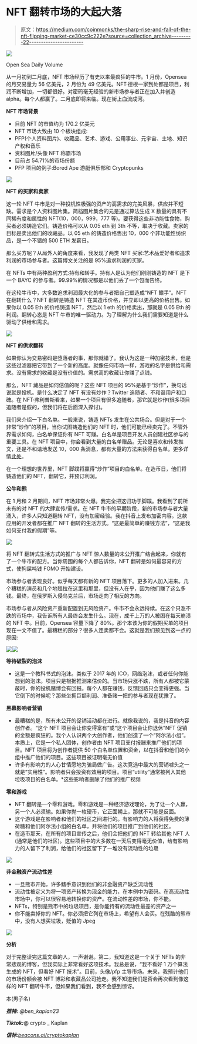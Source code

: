 # NFT 翻转市场的大起大落

> 原文：<https://medium.com/coinmonks/the-sharp-rise-and-fall-of-the-nft-flipping-market-ce30cc9c222e?source=collection_archive---------22----------------------->

![](img/44b870384118d9492623a57dba662e22.png)

Open Sea Daily Volume

从一月初到二月底，NFT 市场经历了有史以来最疯狂的牛市。1 月份，Opensea 的月交易量为 56 亿美元，2 月份为 49 亿美元。NFT·德根一家到处都是项目，利润不断增加，一切都很好。对密码毫无经验的新市场参与者正在加入并创造 alpha。每个人都赢了。二月底即将来临。现在街上血流成河。

**NFT 市场背景**

*   目前 NFT 的市值约为 170.2 亿美元
*   NFT 市场大致由 10 个板块组成:
*   PFP(个人资料图片)、收藏品、艺术、游戏、公用事业、元宇宙、土地、知识产权和音乐
*   资料图片/头像 NFT 称霸市场
*   目前占 54.71%的市场份额
*   PFP 项目的例子:Bored Ape 游艇俱乐部和 Cryptopunks

![](img/e273449a88b252c14f25389309ede779.png)

**NFT 的买家和卖家**

这一轮 NFT 牛市是对一种投机性极强的资产的高需求的完美风暴，供应并不短缺。需求是个人资料图片集。简档图片集合的元是通过算法生成 X 数量的具有不同稀有度和属性的 NFT(10，000，999，777 等)。要获得这些非功能性食物，购买者必须铸造它们。铸造价格可以从 0.05 eth 到 3th 不等，取决于收藏。卖家的目标是卖出他们的收藏品。以 05 eth 的铸造价格售出 10，000 个非功能性纺织品，是一个不错的 500 ETH 发薪日。

那么买方呢？从局外人的角度来看，我发现了两类 NFT 买家:艺术品爱好者和追求利润的市场参与者。这篇博文关注的是 95%追求利润的买家。

在 NFTs 中有两种盈利方式:持有和转手。持有人是认为他们刚刚铸造的 NFT 是下一个 BAYC 的参与者。99.99%的情况都是以他们丢了一个包而告终。

在这轮牛市中，大多数追求利润最大化的参与者把自己塑造成“NFT 鳍手”。NFT 在翻转什么？NFT 翻转是铸造 NFT 在其造币价格，并立即以更高的价格出售。如果你以 0.05 Eth 的价格铸造 NFT，然后以 1 eth 的价格卖出，那就是 0.05 Eth 的利润。翻转心态是 NFT 牛市的唯一驱动力。为了理解为什么我们需要知道是什么驱动了供给和需求。

![](img/80f99321b585a641c6fe4aff86f6a668.png)

**NFT 的供求翻转**

如果你认为交易密码是堕落者的事，那你就错了。我认为这是一种加密技术，但是这些过滤器把它带到了一个新的高度。就像任何市场一样，游戏的名字是供给和需求。没有需求的收藏是没有价值的。需求高的收藏让你赚了点钱。

那么，NFT 藏品是如何估值的呢？这些 NFT 项目的 95%是基于“炒作”，换句话说就是投机。是什么决定了 NFT 有没有炒作？Twitter 追随者、不和谐用户和口碑。在 NFT·弗利普斯看来，如果一个项目有很多追随者，那它就是炒作(很多项目追随者是假的，但我们将在后面深入探讨)。

我们来介绍一下白名单。一般来说，铸造 NFTs 发生在公共场合。但是对于一个非常“炒作”的项目，当你试图铸造他们的 NFT 时，他们可能已经卖完了。不管外界需求如何，白名单保证你有 NFT 可赚。白名单是项目开发人员创建社区参与的重要工具。在 NFT 项目中，你会看到大量的白名单赠品。无论是喜欢和转发推文，还是不和谐地发送 10，000 条消息，都有大量的方法来获得白名单。更多详情[此处](https://nftska.com/what-is-whitelisting-nft-terminology/)。

在一个理想的世界里，NFT 脚蹼将赢得“炒作”项目的白名单。在造币日，他们将铸造他们的 NFT，翻转它，并预订利润。

**公牛和熊**

在 1 月和 2 月期间，NFT 市场非常火爆。我完全把这归功于脚蹼。我看到了前所未有的对 NFT 的大肆宣传/需求。在 NFT 牛市的早期阶段，新的市场参与者大量涌入，许多人只知道翻转 NFT，没有加密经验。我在抖音上发布加密内容。这款应用的开发者都在推广 NFT 翻转的生活方式。“这是最简单的赚钱方法”，“这是我如何支付我的假期”等。

![](img/43244f693989cd2a248ff488817d6d42.png)

将 NFT 翻转式生活方式的推广与 NFT 惊人数量的未公开推广结合起来，你就有了一个牛市的配方。当你周围的每个人都告诉你，NFT 翻转是如何最容易的方式，使狗屎吨钱 FOMO 开始建设。

市场参与者表现良好。似乎每天都有新的 NFT 项目落下。更多的人加入进来。几个糟糕的演员和几个地毯拉在这里和那里，但没有人在乎，因为他们赚了这么多钱。最终，在俄罗斯入侵乌克兰后，市场走向了相反的方向。

市场参与者从风险资产重新配置到无风险资产。牛市不会永远持续。在这个只涨不跌的市场中，我告诉所有人最终会发生什么。现在，成千上万的人被困在每天崩溃的 NFT 中。目前，Opensea 容量下降了 80%。那个本该为你的假期买单的项目现在一文不值了。最糟糕的部分？很多人连卖都不会。这就是我们预见到这一点的原因:

![](img/ce6b51bc1ed5c9bd1aa9498ffe155a62.png)![](img/23f2bd23de09e8494d80c46284a3919e.png)

**等待破裂的泡沫**

*   这是一个教科书式的泡沫。类似于 2017 年的 ICO，网络泡沫，或者任何你能想到的泡沫。项目只是根据推测来估价的。当市场只涨不跌，所有人都被它蒙蔽时，你的投机赌博会有回报。每个人都在赚钱，反馈回路只会变得更强。当它倒下的时候呢？那些坐拥巨额利润、准备赌一把的参与者现在犹豫了。

**黑幕影响者营销**

*   最糟糕的是，所有未公开的促销活动都在进行。就像我说的，我是抖音的内容创作者。“这个 NFT 项目会让你变得富有”或“这个项目会让你退休”NFT 促销的金额是疯狂的。我个人认识两个大创作者，他们创造了一个“阿尔法小组”。本质上，它是一个私人团体，创作者由 NFT 项目支付报酬来推广他们的项目。NFT 项目将为创作者提供 50 个白名单位置和资金，以在抖音和他们的小组中推广他们的项目。这些项目被证明毫无价值
*   许多有影响力的人心甘情愿地为骗局做广告。这次竞选中最大的营销噱头之一就是“实用性”。影响者只会投资有效用的项目。项目“utility”通常被列入其他垃圾项目的白名单。*这些影响者删除了他们的推广视频

**零和游戏**

*   NFT 翻转是一个零和游戏。零和游戏是一种经济游戏理论，为了让一个人赢，另一个人必须输。如果你抛一枚硬币，它正面朝上，那就不可能是反面。
*   这个游戏是在影响者和他们的社区之间进行的。有影响力的人将获得免费的薄荷糖和他们阿尔法小组的白名单，并将他们的项目推广到他们的社区。
*   在造币那天，在所有的项目宣传之后，他们会把他们的 NFT 转给其他 NFT 人(通常是他们的社区)。这些项目中的大多数在一天后变得毫无价值，给有影响力的人留下了利润，给他们的社区留下了一堆没有流动性的垃圾

![](img/91d1f0feb2369289c75c56eb2d463ba4.png)

**非金融资产流动性差**

*   一旦熊市开始，许多鳍手意识到他们的非金融资产缺乏流动性
*   流动性被定义为将一项资产转换为现金的能力，在本例中为密码。在高流动性市场中，你可以很容易地转换你的资产。在流动性差的市场，你不能。
*   NFTs，特别是熊市中的垃圾项目，是你能持有的流动性最差的资产之一
*   你不能卖掉你的 NFT。你必须把它列在市场上，希望有人会买。在残酷的熊市中，没有人想买垃圾，贬值的 Jpeg

![](img/90c46a0567277a0440098cc316acd739.png)

**分析**

对于完整读完这篇文章的人，一声谢谢。第二，我知道这是一个关于 NFTs 的非常悲观的博客，但我实际上非常看好这项技术。我总是说，“我不看好 1 万个算法生成的 NFT，但看好 NFT 技术”。目前，头像/pfp 主导市场。未来，我预计他们的市场份额会被 NFT 博彩和收藏品公司抢走。我不知道我们是否会再次看到像这样的 NFT 翻转牛市，但如果我们看到，我不会感到惊讶。

本(男子名)

***推特:*** *@ben_kaplan23*

***Tiktok:***@ crypto _ Kaplan

***信标:****[beacons.ai/cryptokaplan](https://www.tiktok.com/link/v2?aid=1988&lang=en&scene=bio_url&target=http%3A%2F%2Fbeacons.ai%2Fcryptokaplan)*